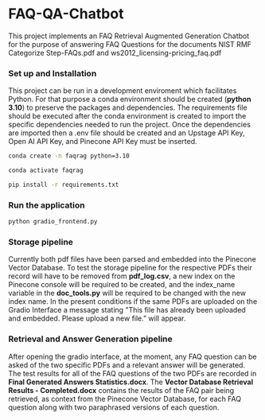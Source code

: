 # FAQ-QA-Chatbot

This project implements an FAQ Retrieval Augmented Generation Chatbot for the purpose of answering FAQ Questions for the documents NIST RMF Categorize Step-FAQs.pdf and ws2012_licensing-pricing_faq.pdf

### Set up and Installation

This project can be run in a development enviroment which facilitates Python. For that purpose a conda environment should be created (**python 3.10**) to preserve the packages and dependencies. The requirements file should be executed after the conda environment is created to import the specific dependencies needed to run the project. Once the dependencies are imported then a .env file should be created and an Upstage API Key, Open AI API Key, and Pinecone API Key must be inserted. 

```bash
conda create -n faqrag python=3.10

conda activate faqrag

pip install -r requirements.txt
```

### Run the application

```bash
python gradio_frontend.py
```

### Storage pipeline

Currently both pdf files have been parsed and embedded into the Pinecone Vector Database. To test the storage pipeline for the respective PDFs their record will have to be removed from **pdf_log.csv**, a new index on the Pinecone console will be required to be created, and the index_name variable in the **doc_tools.py** will be required to be changed with the new index name. In the present conditions if the same PDFs are uploaded on the Gradio Interface a message stating "This file has already been uploaded and embedded. Please upload a new file." will appear.

### Retrieval and Answer Generation pipeline

After opening the gradio interface, at the moment, any FAQ question can be asked of the two specific PDFs and a relevant answer will be generated. The test results for all of the FAQ questions of the two PDFs are recorded in **Final Generated Answers Statistics.docx**. The **Vector Database Retrieval Results - Completed.docx** contains the results of the FAQ pair being retrieved, as context from the Pinecone Vector Database, for each FAQ question along with two paraphrased versions of each question.  